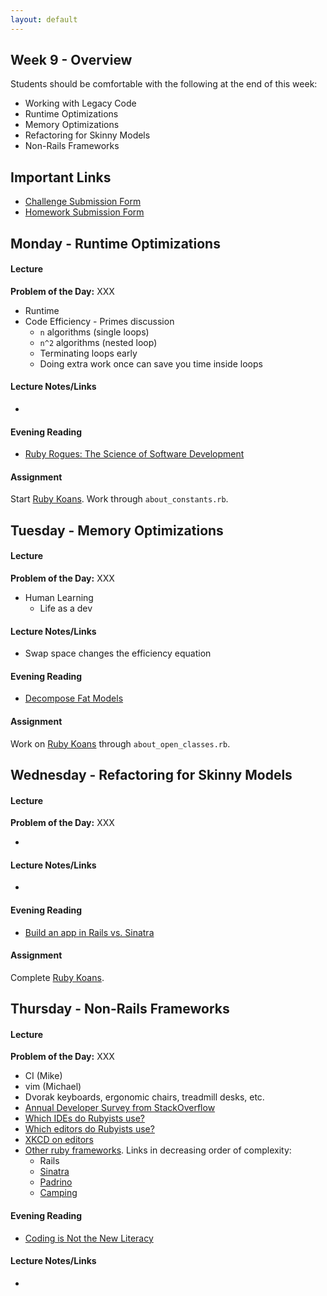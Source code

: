 ```yaml
---
layout: default
---
```


## Week 9 - Overview

Students should be comfortable with the following at the end of this week:

* Working with Legacy Code
* Runtime Optimizations
* Memory Optimizations
* Refactoring for Skinny Models
* Non-Rails Frameworks


## Important Links

* [Challenge Submission Form](http://goo.gl/forms/OzzXZL6iEF)
* [Homework Submission Form](http://goo.gl/forms/o9so3mi9Sd)


## Monday - Runtime Optimizations

#### Lecture

**Problem of the Day:** XXX

* Runtime
* Code Efficiency - Primes discussion
  * `n` algorithms (single loops)
  * `n^2` algorithms (nested loop)
  * Terminating loops early
  * Doing extra work once can save you time inside loops

#### Lecture Notes/Links

*

#### Evening Reading

* [Ruby Rogues: The Science of Software Development](http://devchat.tv/ruby-rogues/184-rr-what-we-actually-know-about-software-development-and-why-we-believe-it-s-true-with-greg-wilson-and-andreas-stefik)

#### Assignment

Start [Ruby Koans](http://rubykoans.com/).  Work through `about_constants.rb`.


## Tuesday - Memory Optimizations

#### Lecture

**Problem of the Day:** XXX

* Human Learning
  * Life as a dev

#### Lecture Notes/Links

* Swap space changes the efficiency equation

#### Evening Reading

* [Decompose Fat Models](http://blog.codeclimate.com/blog/2012/10/17/7-ways-to-decompose-fat-activerecord-models/)

#### Assignment


Work on [Ruby Koans](http://rubykoans.com/) through `about_open_classes.rb`.


## Wednesday - Refactoring for Skinny Models

#### Lecture

**Problem of the Day:** XXX

*

#### Lecture Notes/Links

*

#### Evening Reading

* [Build an app in Rails vs. Sinatra](https://www.airpair.com/ruby-on-rails/posts/rails-vs-sinatra?utm_source=rubyweekly&utm_medium=email)

#### Assignment

Complete [Ruby Koans](http://rubykoans.com/).


## Thursday - Non-Rails Frameworks

#### Lecture

**Problem of the Day:** XXX

* CI (Mike)
* vim (Michael)
* Dvorak keyboards, ergonomic chairs, treadmill desks, etc.
* [Annual Developer Survey from StackOverflow](https://stackoverflow.com/research/developer-survey-2015)
* [Which IDEs do Rubyists use?](http://www.sitepoint.com/ides-rubyists-use/?utm_source=rubyweekly&utm_medium=email)
* [Which editors do Rubyists use?](http://www.sitepoint.com/editor-rubyists-use/)
* [XKCD on editors](http://xkcd.com/378/)
* [Other ruby frameworks](https://blog.engineyard.com/2015/life-beyond-rails-brief-look-alternate-web-frameworks-ruby).  Links in decreasing order of complexity:
  * Rails
  * [Sinatra](http://www.sinatrarb.com/)
  * [Padrino](http://www.padrinorb.com/)
  * [Camping](http://camping.io/)

#### Evening Reading

* [Coding is Not the New Literacy](http://www.chris-granger.com/2015/01/26/coding-is-not-the-new-literacy/)

#### Lecture Notes/Links

*
